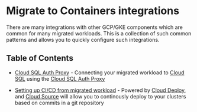 # Migrate to Containers integrations

There are many integrations with other GCP/GKE components which are common for many migrated workloads. This is a collection of such common patterns and allows you to quickly configure such integrations. 

## Table of Contents
* [Cloud SQL Auth Proxy](./cloudsql-proxy) - Connecting your migrated workload to [Cloud SQL](https://cloud.google.com/sql) using the [Cloud SQL Auth Proxy](https://cloud.google.com/sql/docs/mysql/sql-proxy)

* [Setting up CI/CD from migrated workload](./cloud-deploy-pipeline/) - Powered by [Cloud Deploy](https://cloud.google.com/deploy), and [Cloud Source](https://cloud.google.com/source-repositories) will allow you to continously deploy to your clusters based on commits in a git repository 
